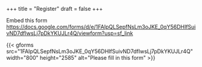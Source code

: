 +++
title = "Register"
draft = false
+++

Embed this form https://docs.google.com/forms/d/e/1FAIpQLSepfNsLm3oJKE_0qY56DHIfSuivND7dfIwsLj7pDkYKUJLr4Q/viewform?usp=sf_link

{{< gforms  src="1FAIpQLSepfNsLm3oJKE_0qY56DHIfSuivND7dfIwsLj7pDkYKUJLr4Q" width="800" height="2585" alt="Please fill in this form" >}}
